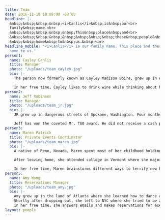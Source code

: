 ```yaml
---
title: Team
date: 2016-11-10 10:09:00 -08:00
headline: |-
  &nbsp;&nbsp;&nbsp;&nbsp;<i>Canlis</i>&nbsp;is&nbsp;our<br>
  family&nbsp;name.<br>
  &nbsp;&nbsp;&nbsp;&nbsp;&nbsp;This&nbsp;place&nbsp;and<br>
  &nbsp;&nbsp;&nbsp;&nbsp;&nbsp;&nbsp;&nbsp;&nbsp;these&nbsp;people&nbsp;are<br>
  &nbsp;&nbsp;home&nbsp;to&nbsp;us.&nbsp;<br>
headline_mobile: "<i>Canlis</i> is our family name. This place and these people are
  home to us."
person1:
  name: Cayley Canlis
  title: Manager
  photo: "/uploads/team_cayley.jpg"
  bio: |-
    The person now formerly known as Cayley Madison Boire, grew up in upstate New York, Canada where she spent her free time looking at snow. She joined the Canlis management team after graduating from the Cornell School of Hotel Administration in the summer of 2017. She immediately left on a 6 month vacation to the most prestigious wine regions in the world. After returning from her sabbatical, she proceeded to crush the dining room floor as Cayley Canlis. She has since been adopted by Mark Canlis and renounces any previous affiliations.

    In her free time, Cayley likes to drink wine while thinking about her college debt.
person2:
  name: Jeff Robinson
  title: Manager
  photo: "/uploads/team_jr.jpg"
  bio: |-
    JR grew up in dangerous streets of Spokane, Washington. Four months before dropping out of college, he moved to Tacoma where we continued his path of directionless soul searching . With virtually no purpose, he bounced around from small town to small town before finding his calling at Canlis. He started as the expeditor-in-training, a time that he calls the highlight of his career. After mastering the art of yelling at kitchen servers, JR has advanced to low level management and subsequently changed his name back to Jeff. In his free time he watches his two children while consuming oranges to fight off the dangers of scurvy.

    Jeff has won the coveted Mr. TGO award. He did not receive a cash prize for his efforts.
person3:
  name: Maren Patrick
  title: Private Events Coordinator
  photo: "/uploads/team_maren.jpg"
  bio: |-
    A native of Reno, Nevada, Maren spent most of her childhood holding beating fish hearts on her parent’s boat, The Samaqu. She learned how to walk onboard a ship and  has never developed her land legs. Watch out.

    After leaving home, she attended college in Vermont where she majored in drama. During this time she consumed her weight in maple syrup, but luckily did not develop diabetes. Maren returned home in 2010 and found her new home at Canlis. She started as a kitchen runner and proceeded to strong hand her way up to private dining coordinator. Since joining the private dining team she has single handedly saved the restaurant from going under.

    In her free time, Maren brainstorms different ways to terrify new kitchen runners.
person5:
  name: Amy Wong
  title: Reservations Manager
  photo: "/uploads/team_amy.jpg"
  bio: |-
    Amy grew up in the land of Atlanta where she learned how to dance and fold dumplings at the same time. She attended Georgia Southern University where she decided that she did not need a college degree to answer phones. To this day, that has remained the best decision that she has made in her life.
    Shortly after dropping out, she left to NYC where she tried to be an adult for a few years before leaving to reside in Dallas and Las Vegas for a short time. In that period she learned how to play poker and con men out of their spending money. She has since retired from the dark life of underground poker, but is tempted every now and then.
    In her free time, she answers emails and makes reservations for executive chef, Brady Williams.
layout: people
---
```

